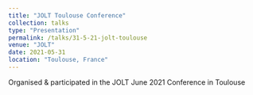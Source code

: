 ```yaml
---
title: "JOLT Toulouse Conference"
collection: talks
type: "Presentation"
permalink: /talks/31-5-21-jolt-toulouse
venue: "JOLT"
date: 2021-05-31
location: "Toulouse, France"
---
```


Organised &amp; participated in the JOLT June 2021 Conference in Toulouse
